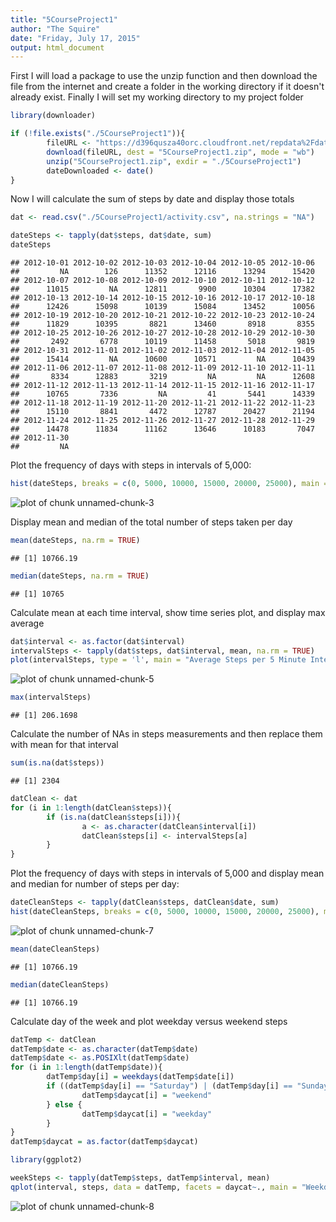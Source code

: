 ```yaml
---
title: "5CourseProject1"
author: "The Squire"
date: "Friday, July 17, 2015"
output: html_document
---
```


First I will load a package to use the unzip function and then download the file from the internet and create a folder in the working directory if it doesn't already exist.  Finally I will set my working directory to my project folder


```r
library(downloader)

if (!file.exists("./5CourseProject1")){
        fileURL <- "https://d396qusza40orc.cloudfront.net/repdata%2Fdata%2Factivity.zip"
        download(fileURL, dest = "5CourseProject1.zip", mode = "wb")
        unzip("5CourseProject1.zip", exdir = "./5CourseProject1")
        dateDownloaded <- date()
}
```

Now I will calculate the sum of steps by date and display those totals


```r
dat <- read.csv("./5CourseProject1/activity.csv", na.strings = "NA")

dateSteps <- tapply(dat$steps, dat$date, sum)
dateSteps
```

```
## 2012-10-01 2012-10-02 2012-10-03 2012-10-04 2012-10-05 2012-10-06 
##         NA        126      11352      12116      13294      15420 
## 2012-10-07 2012-10-08 2012-10-09 2012-10-10 2012-10-11 2012-10-12 
##      11015         NA      12811       9900      10304      17382 
## 2012-10-13 2012-10-14 2012-10-15 2012-10-16 2012-10-17 2012-10-18 
##      12426      15098      10139      15084      13452      10056 
## 2012-10-19 2012-10-20 2012-10-21 2012-10-22 2012-10-23 2012-10-24 
##      11829      10395       8821      13460       8918       8355 
## 2012-10-25 2012-10-26 2012-10-27 2012-10-28 2012-10-29 2012-10-30 
##       2492       6778      10119      11458       5018       9819 
## 2012-10-31 2012-11-01 2012-11-02 2012-11-03 2012-11-04 2012-11-05 
##      15414         NA      10600      10571         NA      10439 
## 2012-11-06 2012-11-07 2012-11-08 2012-11-09 2012-11-10 2012-11-11 
##       8334      12883       3219         NA         NA      12608 
## 2012-11-12 2012-11-13 2012-11-14 2012-11-15 2012-11-16 2012-11-17 
##      10765       7336         NA         41       5441      14339 
## 2012-11-18 2012-11-19 2012-11-20 2012-11-21 2012-11-22 2012-11-23 
##      15110       8841       4472      12787      20427      21194 
## 2012-11-24 2012-11-25 2012-11-26 2012-11-27 2012-11-28 2012-11-29 
##      14478      11834      11162      13646      10183       7047 
## 2012-11-30 
##         NA
```

Plot the frequency of days with steps in intervals of 5,000:


```r
hist(dateSteps, breaks = c(0, 5000, 10000, 15000, 20000, 25000), main = "Typical Daily Step Counts", xlab = "Total Steps", ylab = "Number of Days")
```

![plot of chunk unnamed-chunk-3](figure/unnamed-chunk-3-1.png) 

Display mean and median of the total number of steps taken per day


```r
mean(dateSteps, na.rm = TRUE)
```

```
## [1] 10766.19
```

```r
median(dateSteps, na.rm = TRUE)
```

```
## [1] 10765
```

Calculate mean at each time interval, show time series plot, and display max average


```r
dat$interval <- as.factor(dat$interval)
intervalSteps <- tapply(dat$steps, dat$interval, mean, na.rm = TRUE)
plot(intervalSteps, type = 'l', main = "Average Steps per 5 Minute Interval", xlab = "Number of 5 Minute Intervals", ylab = "Average Steps Taken")
```

![plot of chunk unnamed-chunk-5](figure/unnamed-chunk-5-1.png) 

```r
max(intervalSteps)
```

```
## [1] 206.1698
```

Calculate the number of NAs in steps measurements and then replace them with mean for that interval


```r
sum(is.na(dat$steps))
```

```
## [1] 2304
```

```r
datClean <- dat
for (i in 1:length(datClean$steps)){
        if (is.na(datClean$steps[i])){
                a <- as.character(datClean$interval[i])
                datClean$steps[i] <- intervalSteps[a]
        }
}
```

Plot the frequency of days with steps in intervals of 5,000 and display mean and median for number of steps per day:


```r
dateCleanSteps <- tapply(datClean$steps, datClean$date, sum)
hist(dateCleanSteps, breaks = c(0, 5000, 10000, 15000, 20000, 25000), main = "Typical Daily Step Counts", xlab = "Total Steps", ylab = "Number of Days")
```

![plot of chunk unnamed-chunk-7](figure/unnamed-chunk-7-1.png) 

```r
mean(dateCleanSteps)
```

```
## [1] 10766.19
```

```r
median(dateCleanSteps)
```

```
## [1] 10766.19
```

Calculate day of the week and plot weekday versus weekend steps


```r
datTemp <- datClean
datTemp$date <- as.character(datTemp$date)
datTemp$date <- as.POSIXlt(datTemp$date)
for (i in 1:length(datTemp$date)){
        datTemp$day[i] = weekdays(datTemp$date[i])
        if ((datTemp$day[i] == "Saturday") | (datTemp$day[i] == "Sunday")){
                datTemp$daycat[i] = "weekend"
        } else {
                datTemp$daycat[i] = "weekday"
        }
}
datTemp$daycat = as.factor(datTemp$daycat)

library(ggplot2)

weekSteps <- tapply(datTemp$steps, datTemp$interval, mean)
qplot(interval, steps, data = datTemp, facets = daycat~., main = "Weekday versus Weekend Steps", xlab = "Number of 5 Minute Intervals", ylab = "Average Steps Taken") + geom_line()
```

![plot of chunk unnamed-chunk-8](figure/unnamed-chunk-8-1.png) 
